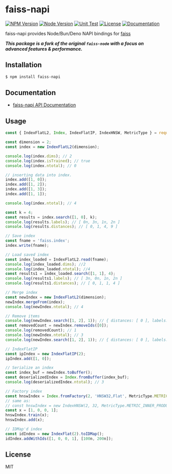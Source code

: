 # faiss-napi
[![NPM Version](https://img.shields.io/npm/v/faiss-napi?logo=npm)](https://www.npmjs.com/package/faiss-napi)
[![Node Version](https://img.shields.io/node/v/faiss-napi)](https://github.com/asilvas/faiss-node)
[![Unit Test](https://github.com/ewfian/faiss-node/actions/workflows/unit_test.yml/badge.svg)](https://github.com/asilvas/faiss-node/actions/workflows/unit_test.yml)
[![License](https://img.shields.io/github/license/asilvas/faiss-node)](https://github.com/asilvas/faiss-node)
[![Documentation](https://img.shields.io/badge/api-reference-blue.svg)](https://asilvas.github.io/faiss-node/)


faiss-napi provides Node/Bun/Deno NAPI bindings for [faiss](https://github.com/facebookresearch/faiss)

_**This package is a fork of the original `faiss-node` with a focus on advanced features & performance.**_


## Installation

```sh
$ npm install faiss-napi
```

## Documentation

* [faiss-napi API Documentation](https://asilvas.github.io/faiss-node/)

## Usage

```javascript
const { IndexFlatL2, Index, IndexFlatIP, IndexHNSW, MetricType } = require('faiss-napi');

const dimension = 2;
const index = new IndexFlatL2(dimension);

console.log(index.dims); // 2
console.log(index.isTrained); // true
console.log(index.ntotal); // 0

// inserting data into index.
index.add([1, 0]);
index.add([1, 2]);
index.add([1, 3]);
index.add([1, 1]);

console.log(index.ntotal); // 4

const k = 4;
const results = index.search([1, 0], k);
console.log(results.labels); // [ 0n, 3n, 1n, 2n ]
console.log(results.distances); // [ 0, 1, 4, 9 ]

// Save index
const fname = 'faiss.index';
index.write(fname);

// Load saved index
const index_loaded = IndexFlatL2.read(fname);
console.log(index_loaded.dims); //2
console.log(index_loaded.ntotal); //4
const results1 = index_loaded.search([1, 1], 4);
console.log(results1.labels); // [ 3n, 0n, 1n, 2n ]
console.log(results1.distances); // [ 0, 1, 1, 4 ]

// Merge index
const newIndex = new IndexFlatL2(dimension);
newIndex.mergeFrom(index);
console.log(newIndex.ntotal); // 4

// Remove items
console.log(newIndex.search([1, 2], 1)); // { distances: [ 0 ], labels: [ 1n ] }
const removedCount = newIndex.removeIds([0]);
console.log(removedCount); // 1
console.log(newIndex.ntotal); // 3
console.log(newIndex.search([1, 2], 1)); // { distances: [ 0 ], labels: [ 0n ] }

// IndexFlatIP
const ipIndex = new IndexFlatIP(2);
ipIndex.add([1, 0]);

// Serialize an index
const index_buf = newIndex.toBuffer();
const deserializedIndex = Index.fromBuffer(index_buf);
console.log(deserializedIndex.ntotal); // 3

// Factory index
const hnswIndex = Index.fromFactory(2, 'HNSW32,Flat', MetricType.METRIC_INNER_PRODUCT);
// same as:
// const hnswIndex = new IndexHNSW(2, 32, MetricType.METRIC_INNER_PRODUCT)
const x = [1, 0, 0, 1];
hnswIndex.train(x);
hnswIndex.add(x);

// IDMap'd index
const idIndex = new IndexFlat(2).toIDMap();
idIndex.addWithIds([1, 0, 0, 1], [100n, 200n]);
```

## License

MIT